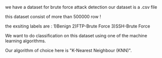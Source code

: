 we have a dataset for brute force attack detection
our dataset is a .csv file

this dataset consist of more than 500000 row !

the exsiting labels are :
	1)Benign
	2)FTP-Brute Force
	3)SSH-Brute Force
	
We want to do classification on this dataset using one of the machine learning algorithms.


Our algorithm of choice here is "K-Nearest Neighbour (KNN)".
